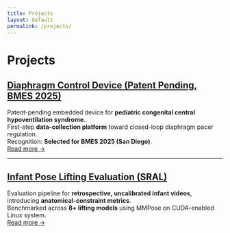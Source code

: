 ```yaml
---
title: Projects
layout: default
permalink: /projects/
---
```


# Projects

## [Diaphragm Control Device (Patent Pending, BMES 2025)](/projects/diaphragm-control/)
Patent-pending embedded device for **pediatric congenital central hypoventilation syndrome**.  
First-step **data-collection platform** toward closed-loop diaphragm pacer regulation.  
Recognition: **Selected for BMES 2025 (San Diego)**.  
[Read more →](/projects/diaphragm-control/)

---

## [Infant Pose Lifting Evaluation (SRAL)](/projects/infant-pose-pipeline/)
Evaluation pipeline for **retrospective, uncalibrated infant videos**, introducing **anatomical-constraint metrics**.  
Benchmarked across **8+ lifting models** using MMPose on CUDA-enabled Linux system.  
[Read more →](/projects/infant-pose-pipeline/)
